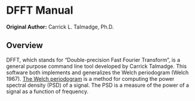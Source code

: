 # DFFT Manual

**Original Author:** Carrick L. Talmadge, Ph.D.

## Overview

DFFT, which stands for “Double-precision Fast Fourier Transform”, is a general
purpose command line tool developed by Carrick Talmadge. This software both
implements and generalizes the Welch periodogram (Welch 1967). [The Welch
periodogram](https://www.osti.gov/servlets/purl/5688766 "PSD Computations
Using Welch’s Method") is a method for
computing the power spectral density (PSD) of a
signal. The PSD is a measure of the power of a signal as a function of
frequency.